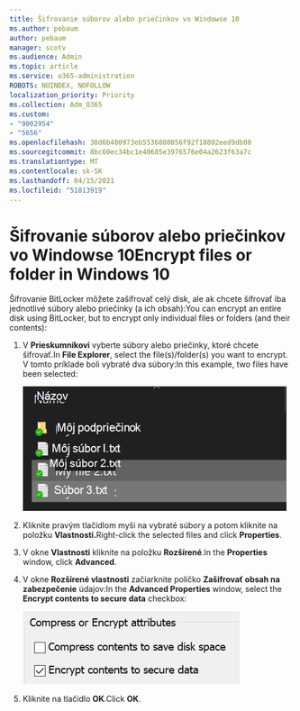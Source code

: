 ```yaml
---
title: Šifrovanie súborov alebo priečinkov vo Windowse 10
ms.author: pebaum
author: pebaum
manager: scotv
ms.audience: Admin
ms.topic: article
ms.service: o365-administration
ROBOTS: NOINDEX, NOFOLLOW
localization_priority: Priority
ms.collection: Adm_O365
ms.custom:
- "9002954"
- "5656"
ms.openlocfilehash: 38d6b480973eb5536880856f92f18802eed9db08
ms.sourcegitcommit: 8bc60ec34bc1e40685e3976576e04a2623f63a7c
ms.translationtype: MT
ms.contentlocale: sk-SK
ms.lasthandoff: 04/15/2021
ms.locfileid: "51813919"
---
```

# <a name="encrypt-files-or-folder-in-windows-10"></a><span data-ttu-id="a518b-102">Šifrovanie súborov alebo priečinkov vo Windowse 10</span><span class="sxs-lookup"><span data-stu-id="a518b-102">Encrypt files or folder in Windows 10</span></span>

<span data-ttu-id="a518b-103">Šifrovanie BitLocker môžete zašifrovať celý disk, ale ak chcete šifrovať iba jednotlivé súbory alebo priečinky (a ich obsah):</span><span class="sxs-lookup"><span data-stu-id="a518b-103">You can encrypt an entire disk using BitLocker, but to encrypt only individual files or folders (and their contents):</span></span>

1. <span data-ttu-id="a518b-104">V **Prieskumníkovi** vyberte súbory alebo priečinky, ktoré chcete šifrovať.</span><span class="sxs-lookup"><span data-stu-id="a518b-104">In **File Explorer**, select the file(s)/folder(s) you want to encrypt.</span></span> <span data-ttu-id="a518b-105">V tomto príklade boli vybraté dva súbory:</span><span class="sxs-lookup"><span data-stu-id="a518b-105">In this example, two files have been selected:</span></span>

    ![Výber súborov alebo priečinkov na šifrovanie](media/select-for-encrypting.png)

2. <span data-ttu-id="a518b-107">Kliknite pravým tlačidlom myši na vybraté súbory a potom kliknite na položku **Vlastnosti.**</span><span class="sxs-lookup"><span data-stu-id="a518b-107">Right-click the selected files and click **Properties**.</span></span>

3. <span data-ttu-id="a518b-108">V okne **Vlastnosti** kliknite na položku **Rozšírené**.</span><span class="sxs-lookup"><span data-stu-id="a518b-108">In the **Properties** window, click **Advanced**.</span></span>

4. <span data-ttu-id="a518b-109">V okne **Rozšírené vlastnosti** začiarknite políčko **Zašifrovať obsah na zabezpečenie** údajov:</span><span class="sxs-lookup"><span data-stu-id="a518b-109">In the **Advanced Properties** window, select the **Encrypt contents to secure data** checkbox:</span></span>

    ![Šifrovanie obsahu](media/encrypt-contents.png)

5. <span data-ttu-id="a518b-111">Kliknite na tlačidlo **OK**.</span><span class="sxs-lookup"><span data-stu-id="a518b-111">Click **OK**.</span></span>
